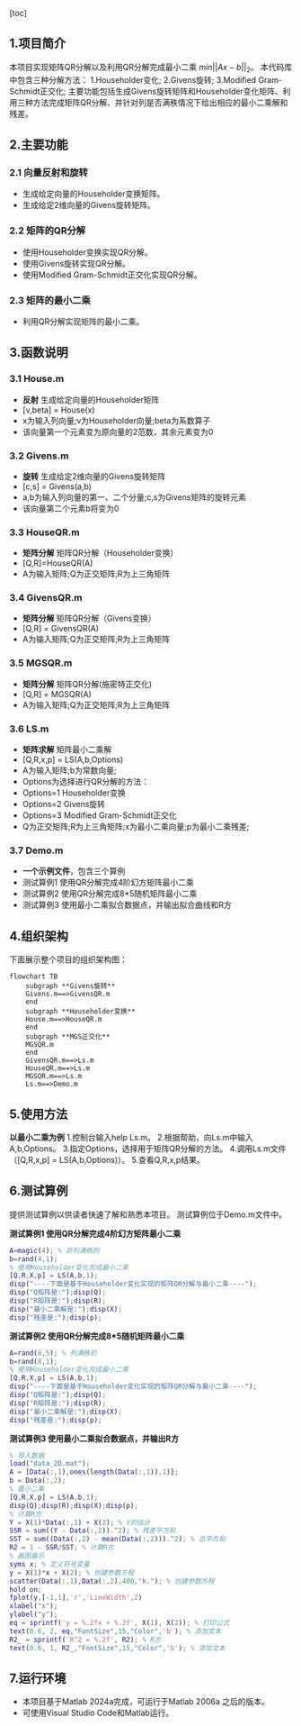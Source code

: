 [toc]
## 1.项目简介
本项目实现矩阵QR分解以及利用QR分解完成最小二乘 $min||Ax - b||_2$。
本代码库中包含三种分解方法：
1.Householder变化;
2.Givens旋转;
3.Modified Gram-Schmidt正交化;
主要功能包括生成Givens旋转矩阵和Householder变化矩阵、利用三种方法完成矩阵QR分解、并针对列是否满秩情况下给出相应的最小二乘解和残差。
## 2.主要功能
### 2.1 向量反射和旋转
* 生成给定向量的Householder变换矩阵。
* 生成给定2维向量的Givens旋转矩阵。
### 2.2 矩阵的QR分解
* 使用Householder变换实现QR分解。
* 使用Givens旋转实现QR分解。
* 使用Modified Gram-Schmidt正交化实现QR分解。
### 2.3 矩阵的最小二乘
* 利用QR分解实现矩阵的最小二乘。
## 3.函数说明
### 3.1 House.m
* **反射**  生成给定向量的Householder矩阵
* [v,beta] = House(x)
* x为输入列向量;v为Householder向量;beta为系数算子
* 该向量第一个元素变为原向量的2范数，其余元素变为0
### 3.2 Givens.m
* **旋转** 生成给定2维向量的Givens旋转矩阵
* [c,s] = Givens(a,b)
* a,b为输入列向量的第一、二个分量;c,s为Givens矩阵的旋转元素
* 该向量第二个元素b将变为0
### 3.3 HouseQR.m
* **矩阵分解**  矩阵QR分解（Householder变换）
* [Q,R]=HouseQR(A)
* A为输入矩阵;Q为正交矩阵;R为上三角矩阵
### 3.4 GivensQR.m
* **矩阵分解**  矩阵QR分解（Givens变换）
* [Q,R] = GivensQR(A)
* A为输入矩阵;Q为正交矩阵;R为上三角矩阵
### 3.5 MGSQR.m
* **矩阵分解**  矩阵QR分解(施密特正交化)
* [Q,R] = MGSQR(A)
* A为输入矩阵;Q为正交矩阵;R为上三角矩阵
### 3.6 LS.m
* **矩阵求解**  矩阵最小二乘解
* [Q,R,x,p] = LS(A,b,Options)
* A为输入矩阵;b为常数向量;
* Options为选择进行QR分解的方法：
* Options=1  Householder变换
* Options=2  Givens旋转
* Options=3  Modified Gram-Schmidt正交化
* Q为正交矩阵;R为上三角矩阵;x为最小二乘向量;p为最小二乘残差;
### 3.7 Demo.m
* **一个示例文件**，包含三个算例
* 测试算例1 使用QR分解完成4阶幻方矩阵最小二乘
* 测试算例2 使用QR分解完成8*5随机矩阵最小二乘
* 测试算例3 使用最小二乘拟合数据点，并输出拟合曲线和R方
## 4.组织架构
下面展示整个项目的组织架构图：
```mermaid 
flowchart TB
    subgraph **Givens旋转**
    Givens.m==>GivensQR.m
    end
    subgraph **Householder变换**
    House.m==>HouseQR.m
    end
    subgraph **MGS正交化**
    MGSQR.m
    end
    GivensQR.m==>Ls.m
    HouseQR.m==>Ls.m
    MGSQR.m==>Ls.m
    Ls.m==>Demo.m
```
## 5.使用方法
**以最小二乘为例**
1.控制台输入help Ls.m。
2.根据帮助，向Ls.m中输入A,b,Options。
3.指定Options，选择用于矩阵QR分解的方法。
4.调用Ls.m文件（[Q,R,x,p] = LS(A,b,Options)）。
5.查看Q,R,x,p结果。
## 6.测试算例
提供测试算例以供读者快速了解和熟悉本项目。
测试算例位于Demo.m文件中。

**测试算例1 使用QR分解完成4阶幻方矩阵最小二乘**
```matlab
A=magic(4); % 非列满秩的
b=rand(4,1);
% 使用Householder变化完成最小二乘
[Q,R,X,p] = LS(A,b,1);
disp("----下面是基于Householder变化实现的矩阵QR分解与最小二乘----");
disp("Q矩阵是:");disp(Q);
disp("R矩阵是:");disp(R);
disp("最小二乘解是:");disp(X);
disp("残差是:");disp(p);
```
**测试算例2 使用QR分解完成8*5随机矩阵最小二乘**
```matlab
A=rand(8,5); % 列满秩的
b=rand(8,1);
% 使用Householder变化完成最小二乘
[Q,R,X,p] = LS(A,b,1);
disp("----下面是基于Householder变化实现的矩阵QR分解与最小二乘----");
disp("Q矩阵是:");disp(Q);
disp("R矩阵是:");disp(R);
disp("最小二乘解是:");disp(X);
disp("残差是:");disp(p);
```
**测试算例3 使用最小二乘拟合数据点，并输出R方**
```matlab
% 导入数据
load("data_2D.mat");
A = [Data(:,1),ones(length(Data(:,1)),1)];
b = Data(:,2);
% 最小二乘
[Q,R,X,p] = LS(A,b,1);
disp(Q);disp(R);disp(X);disp(p);
% 计算R方
Y = X(1)*Data(:,1) + X(2); % Y的估计
SSR = sum((Y - Data(:,2)).^2); % 残差平方和
SST = sum((Data(:,2) - mean(Data(:,2))).^2); % 总平方和
R2 = 1 - SSR/SST; % 计算R方
% 画图展示
syms x; % 定义符号变量
y = X(1)*x + X(2); % 创建参数方程
scatter(Data(:,1),Data(:,2),400,"k."); % 创建参数方程
hold on;
fplot(y,[-1,1],'r','LineWidth',2)
xlabel("x");
ylabel("y");
eq = sprintf('y = %.2fx + %.2f', X(1), X(2)); % 打印公式
text(0.6, 2, eq,"FontSize",15,"Color",'b'); % 添加文本
R2_ = sprintf('R^2 = %.2f', R2); % R方
text(0.6, 1, R2_,"FontSize",15,"Color",'b'); % 添加文本
```
## 7.运行环境
* 本项目基于Matlab 2024a完成，可运行于Matlab 2006a 之后的版本。
* 可使用Visual Studio Code和Matlab运行。
